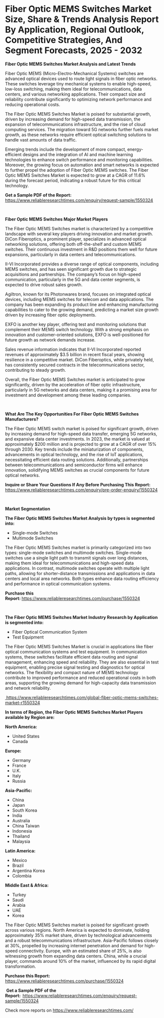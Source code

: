 <p><h1>Fiber Optic MEMS Switches Market Size, Share & Trends Analysis Report By Application, Regional Outlook, Competitive Strategies, And Segment Forecasts, 2025 - 2032</h1></p><p><strong>Fiber Optic MEMS Switches Market Analysis and Latest Trends</strong></p>
<p><p>Fiber Optic MEMS (Micro-Electro-Mechanical Systems) switches are advanced optical devices used to route light signals in fiber optic networks. These switches leverage tiny mechanical systems to enable high-speed, low-loss switching, making them ideal for telecommunications, data centers, and various networking applications. Their compact size and reliability contribute significantly to optimizing network performance and reducing operational costs.</p><p>The Fiber Optic MEMS Switches Market is poised for substantial growth, driven by increasing demand for high-speed data transmission, the expansion of telecommunications infrastructure, and the rise of cloud computing services. The migration toward 5G networks further fuels market growth, as these networks require efficient optical switching solutions to handle vast amounts of data traffic. </p><p>Emerging trends include the development of more compact, energy-efficient designs and the integration of AI and machine learning technologies to enhance switch performance and monitoring capabilities. Moreover, the growing focus on automation and smart networks is expected to further propel the adoption of Fiber Optic MEMS switches. The Fiber Optic MEMS Switches Market is expected to grow at a CAGR of 11.6% during the forecast period, indicating a robust future for this critical technology.</p></p>
<p><strong>Get a Sample PDF of the Report:&nbsp;</strong> <a href="https://www.reliableresearchtimes.com/enquiry/request-sample/1550324?utm_campaign=2040&utm_medium=2&utm_source=Github&utm_content=ia&utm_term=12022025&utm_id=fiber-optic-mems-switches">https://www.reliableresearchtimes.com/enquiry/request-sample/1550324</a></p>
<p>&nbsp;</p>
<p><strong>Fiber Optic MEMS Switches Major Market Players</strong></p>
<p><p>The Fiber Optic MEMS Switches market is characterized by a competitive landscape with several key players driving innovation and market growth. DiCon Fiberoptics, a prominent player, specializes in advanced optical networking solutions, offering both off-the-shelf and custom MEMS switches. Their continuous investment in R&D positions them well for future expansions, particularly in data centers and telecommunications.</p><p>II-VI Incorporated provides a diverse range of optical components, including MEMS switches, and has seen significant growth due to strategic acquisitions and partnerships. The company’s focus on high-speed communication, particularly in the 5G and data center segments, is expected to drive robust sales growth.</p><p>Agiltron, known for its Photonwares brand, focuses on integrated optical devices, including MEMS switches for telecom and data applications. The company has been expanding its product line and enhancing manufacturing capabilities to cater to the growing demand, predicting a market size growth driven by increasing fiber optic deployments.</p><p>EXFO is another key player, offering test and monitoring solutions that complement their MEMS switch technology. With a strong emphasis on innovation and customer-oriented solutions, EXFO is well-positioned for future growth as network demands increase.</p><p>Sales revenue information indicates that II-VI Incorporated reported revenues of approximately $3.5 billion in recent fiscal years, showing resilience in a competitive market. DiCon Fiberoptics, while privately held, has consistently secured contracts in the telecommunications sector, contributing to steady growth.</p><p>Overall, the Fiber Optic MEMS Switches market is anticipated to grow significantly, driven by the acceleration of fiber optic infrastructure, particularly in 5G networks and data centers, making it a promising area for investment and development among these leading companies.</p></p>
<p>&nbsp;</p>
<p><strong>What Are The Key Opportunities For Fiber Optic MEMS Switches Manufacturers?</strong></p>
<p><p>The Fiber Optic MEMS switch market is poised for significant growth, driven by increasing demand for high-speed data transfer, emerging 5G networks, and expansive data center investments. In 2023, the market is valued at approximately $200 million and is projected to grow at a CAGR of over 15% through 2030. Key trends include the miniaturization of components, advancements in optical technology, and the rise of IoT applications, necessitating efficient data routing solutions. Additionally, partnerships between telecommunications and semiconductor firms will enhance innovation, solidifying MEMS switches as crucial components for future optical networks.</p></p>
<p><strong>Inquire or Share Your Questions If Any Before Purchasing This Report:</strong> <a href="https://www.reliableresearchtimes.com/enquiry/pre-order-enquiry/1550324?utm_campaign=2040&utm_medium=2&utm_source=Github&utm_content=ia&utm_term=12022025&utm_id=fiber-optic-mems-switches">https://www.reliableresearchtimes.com/enquiry/pre-order-enquiry/1550324</a></p>
<p>&nbsp;</p>
<p><strong>Market Segmentation</strong></p>
<p><strong>The Fiber Optic MEMS Switches Market Analysis by types is segmented into:</strong></p>
<p><ul><li>Single-mode Switches</li><li>Multimode Switches</li></ul></p>
<p><p>The Fiber Optic MEMS Switches market is primarily categorized into two types: single-mode switches and multimode switches. Single-mode switches use a single light path to transmit signals over long distances, making them ideal for telecommunications and high-speed data applications. In contrast, multimode switches operate with multiple light paths, allowing for shorter-distance transmissions and applications in data centers and local area networks. Both types enhance data routing efficiency and performance in optical communication systems.</p></p>
<p><strong>Purchase this Report:&nbsp;</strong><a href="https://www.reliableresearchtimes.com/purchase/1550324?utm_campaign=2040&utm_medium=2&utm_source=Github&utm_content=ia&utm_term=12022025&utm_id=fiber-optic-mems-switches">https://www.reliableresearchtimes.com/purchase/1550324</a></p>
<p>&nbsp;</p>
<p><strong>The Fiber Optic MEMS Switches Market Industry Research by Application is segmented into:</strong></p>
<p><ul><li>Fiber Optical Communication System</li><li>Test Equipment</li></ul></p>
<p><p>The Fiber Optic MEMS Switches Market is crucial in applications like fiber optical communication systems and test equipment. In communication systems, these switches facilitate efficient data routing and signal management, enhancing speed and reliability. They are also essential in test equipment, enabling precise signal testing and diagnostics for optical networks. The flexibility and compact nature of MEMS technology contribute to improved performance and reduced operational costs in both areas, supporting the growing demand for high-capacity data transmission and network reliability.</p></p>
<p><a href="https://www.reliableresearchtimes.com/global-fiber-optic-mems-switches-market-r1550324?utm_campaign=2040&utm_medium=2&utm_source=Github&utm_content=ia&utm_term=12022025&utm_id=fiber-optic-mems-switches">&nbsp;https://www.reliableresearchtimes.com/global-fiber-optic-mems-switches-market-r1550324</a></p>
<p><strong>In terms of Region, the Fiber Optic MEMS Switches Market Players available by Region are:</strong></p>
<p>
    <p> <strong> North America: </strong>
        <ul>
            <li>United States</li>
            <li>Canada</li>
        </ul>
        </p> 
    <p> <strong> Europe: </strong>
        <ul>
            <li>Germany</li>
            <li>France</li>
            <li>U.K.</li>
            <li>Italy</li>
            <li>Russia</li>
        </ul>
        </p> 
    <p> <strong> Asia-Pacific: </strong>
        <ul>
            <li>China</li>
            <li>Japan</li>
            <li>South Korea</li>
            <li>India</li>
            <li>Australia</li>
            <li>China Taiwan</li>
            <li>Indonesia</li>
            <li>Thailand</li>
            <li>Malaysia</li>
        </ul>
        </p> 
    <p> <strong> Latin America: </strong>
        <ul>
            <li>Mexico</li>
            <li>Brazil</li>
            <li>Argentina Korea</li>
            <li>Colombia</li>
        </ul>
        </p> 
    <p> <strong> Middle East & Africa: </strong>
        <ul>
            <li>Turkey</li>
            <li>Saudi</li>
            <li>Arabia</li>
            <li>UAE</li>
            <li>Korea</li>
        </ul>
    </p>
    </p>
<p><p>The Fiber Optic MEMS Switches market is poised for significant growth across various regions. North America is expected to dominate, holding approximately 35% market share, driven by technological advancements and a robust telecommunications infrastructure. Asia-Pacific follows closely at 30%, propelled by increasing internet penetration and demand for high-speed connectivity. Europe, with an estimated share of 25%, is also witnessing growth from expanding data centers. China, while a crucial player, commands around 10% of the market, influenced by its rapid digital transformation.</p></p>
<p><strong>Purchase this Report: </strong><a href="https://www.reliableresearchtimes.com/purchase/1550324?utm_campaign=2040&utm_medium=2&utm_source=Github&utm_content=ia&utm_term=12022025&utm_id=fiber-optic-mems-switches">https://www.reliableresearchtimes.com/purchase/1550324</a></p>
<p>&nbsp;<strong>Get a Sample PDF of the Report:&nbsp;&nbsp;</strong><a href="https://www.reliableresearchtimes.com/enquiry/request-sample/1550324?utm_campaign=2040&utm_medium=2&utm_source=Github&utm_content=ia&utm_term=12022025&utm_id=fiber-optic-mems-switches">https://www.reliableresearchtimes.com/enquiry/request-sample/1550324</a></p>
<p><strong></strong></p>
<p>Check more reports on <a href="https://www.reliableresearchtimes.com/?utm_campaign=2040&utm_medium=2&utm_source=Github&utm_content=ia&utm_term=12022025&utm_id=fiber-optic-mems-switches">https://www.reliableresearchtimes.com/</a></p>